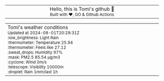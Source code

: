 
<div align="center">
<table>
<tbody>
<td align="center">
<img width="2000" height="0"><br>
Hello, this is Tomi's github 👋<br>
<sup>Built with ❤️, GO & Github Actions</sup><br>
<img width="2000" height="0">
</td>
</tbody>
</table>
</div>
<table>
<tbody>
<td align="left">
<img width="2000" height="0"><br>
Tomi's weather conditions<br>
<sup>Updated at 2024-08-01T20:29:31Z</sup><br>
<sup>:low_brightness: Light Rain</sup><br>
<sup>:thermometer: Temperature 25.94 </sup><br>
<sup>:thermometer: Feels like 27.12</sup><br>
<sup>:sweat_drops: Humidity 97%</sup><br>
<sup>:mask: PM2.5 85.54 μg/m3</sup><br>
<sup>:cyclone: Wind 0m/s </sup><br>
<sup>:telescope: Visibility 10000m </sup><br>
<sup>:droplet: Rain 1mm/last 1h </sup><br>
<img width="2000" height="0">
</td>
<td align="left">
<img width="2000" height="0"><br>
<br>
<img width="2000" height="0">
</td>
</tbody>
</table>
</div>
    